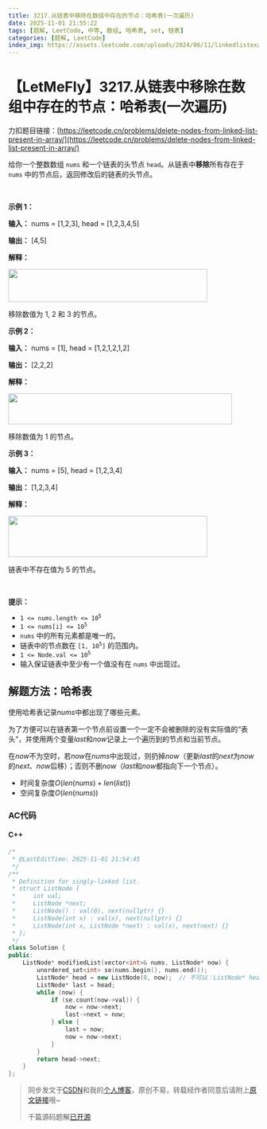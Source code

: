 ```yaml
---
title: 3217.从链表中移除在数组中存在的节点：哈希表(一次遍历)
date: 2025-11-01 21:55:22
tags: [题解, LeetCode, 中等, 数组, 哈希表, set, 链表]
categories: [题解, LeetCode]
index_img: https://assets.leetcode.com/uploads/2024/06/11/linkedlistexample0.png
---
```


# 【LetMeFly】3217.从链表中移除在数组中存在的节点：哈希表(一次遍历)

力扣题目链接：[https://leetcode.cn/problems/delete-nodes-from-linked-list-present-in-array/](https://leetcode.cn/problems/delete-nodes-from-linked-list-present-in-array/)

<p>给你一个整数数组 <code>nums</code> 和一个链表的头节点 <code>head</code>。从链表中<strong>移除</strong>所有存在于 <code>nums</code> 中的节点后，返回修改后的链表的头节点。</p>

<p>&nbsp;</p>

<p><strong class="example">示例 1：</strong></p>

<div class="example-block">
<p><strong>输入：</strong> <span class="example-io">nums = [1,2,3], head = [1,2,3,4,5]</span></p>

<p><strong>输出：</strong> <span class="example-io">[4,5]</span></p>

<p><strong>解释：</strong></p>

<p><strong><img alt="" src="https://assets.leetcode.com/uploads/2024/06/11/linkedlistexample0.png" style="width: 400px; height: 66px;" /></strong></p>

<p>移除数值为 1, 2 和 3 的节点。</p>
</div>

<p><strong class="example">示例 2：</strong></p>

<div class="example-block">
<p><strong>输入：</strong> <span class="example-io">nums = [1], head = [1,2,1,2,1,2]</span></p>

<p><strong>输出：</strong> <span class="example-io">[2,2,2]</span></p>

<p><strong>解释：</strong></p>

<p><img alt="" src="https://assets.leetcode.com/uploads/2024/06/11/linkedlistexample1.png" style="height: 62px; width: 450px;" /></p>

<p>移除数值为 1 的节点。</p>
</div>

<p><strong class="example">示例 3：</strong></p>

<div class="example-block">
<p><strong>输入：</strong> <span class="example-io">nums = [5], head = [1,2,3,4]</span></p>

<p><strong>输出：</strong> <span class="example-io">[1,2,3,4]</span></p>

<p><strong>解释：</strong></p>

<p><strong><img alt="" src="https://assets.leetcode.com/uploads/2024/06/11/linkedlistexample2.png" style="width: 400px; height: 83px;" /></strong></p>

<p>链表中不存在值为 5 的节点。</p>
</div>

<p>&nbsp;</p>

<p><strong>提示：</strong></p>

<ul>
	<li><code>1 &lt;= nums.length &lt;= 10<sup>5</sup></code></li>
	<li><code>1 &lt;= nums[i] &lt;= 10<sup>5</sup></code></li>
	<li><code>nums</code> 中的所有元素都是唯一的。</li>
	<li>链表中的节点数在 <code>[1, 10<sup>5</sup>]</code> 的范围内。</li>
	<li><code>1 &lt;= Node.val &lt;= 10<sup>5</sup></code></li>
	<li>输入保证链表中至少有一个值没有在&nbsp;<code>nums</code> 中出现过。</li>
</ul>


    
## 解题方法：哈希表

使用哈希表记录$nums$中都出现了哪些元素。

为了方便可以在链表第一个节点前设置一个一定不会被删除的没有实际值的“表头”，并使用两个变量$last$和$now$记录上一个遍历到的节点和当前节点。

在$now$不为空时，若$now$在$nums$中出现过，则扔掉$now$（更新$last$的$next$为$now$的$next$、$now$后移）；否则不删$now$（$last$和$now$都指向下一个节点）。

+ 时间复杂度$O(len(nums) + len(list))$
+ 空间复杂度$O(len(nums))$

### AC代码

#### C++

```cpp
/*
 * @LastEditTime: 2025-11-01 21:54:45
 */
/**
 * Definition for singly-linked list.
 * struct ListNode {
 *     int val;
 *     ListNode *next;
 *     ListNode() : val(0), next(nullptr) {}
 *     ListNode(int x) : val(x), next(nullptr) {}
 *     ListNode(int x, ListNode *next) : val(x), next(next) {}
 * };
 */
class Solution {
public:
    ListNode* modifiedList(vector<int>& nums, ListNode* now) {
        unordered_set<int> se(nums.begin(), nums.end());
        ListNode* head = new ListNode(0, now);  // 不可以：ListNode* head(0, now);  // Most Vexing Parse
        ListNode* last = head;
        while (now) {
            if (se.count(now->val)) {
                now = now->next;
                last->next = now;
            } else {
                last = now;
                now = now->next;
            }
        }
        return head->next;
    }
};
```

> 同步发文于[CSDN](https://letmefly.blog.csdn.net/article/details/154259704)和我的[个人博客](https://blog.letmefly.xyz/)，原创不易，转载经作者同意后请附上[原文链接](https://blog.letmefly.xyz/2025/11/01/LeetCode%203217.%E4%BB%8E%E9%93%BE%E8%A1%A8%E4%B8%AD%E7%A7%BB%E9%99%A4%E5%9C%A8%E6%95%B0%E7%BB%84%E4%B8%AD%E5%AD%98%E5%9C%A8%E7%9A%84%E8%8A%82%E7%82%B9/)哦~
>
> 千篇源码题解[已开源](https://github.com/LetMeFly666/LeetCode)
